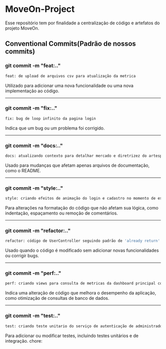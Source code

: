 # MoveOn-Project
Esse repositório tem por finalidade a centralização de código e artefatos do projeto MoveOn.

## Conventional Commits(Padrão de nossos commits)

### git commit -m "feat:.." 
```bash
feat: de upload de arquivos csv para atualização da metrica 
```
Utilizado para adicionar uma nova funcionalidade ou uma nova implementação ao código. 

---

### git commit -m "fix:.." 
```bash
fix: bug de loop infinito da pagina login  
```
Indica que um bug ou um problema foi corrigido. 

---

### git commit -m "docs:.." 
```bash
docs: atualizando contexto para detalhar mercado e diretrizez do artesp  
```
Usado para mudanças que afetam apenas arquivos de documentação, como o README. 

---

### git commit -m "style:.." 
```bash
style: criando efeitos de animação do login e cadastro no momento de estado de sucesso com 'toast'  
```
Para alterações na formatação do código que não afetam sua lógica, como indentação, espaçamento ou remoção de comentários. 

---

### git commit -m "refactor:.." 
```bash
refactor: código de UserController seguindo padrão de 'already return' e 'async/await'  
```
Usado quando o código é modificado sem adicionar novas funcionalidades ou corrigir bugs. 

---

### git commit -m "perf:.." 
```bash
perf: criando views para consulta de metricas da dashboard principal com indexação de tabelas 
```
Indica uma alteração de código que melhora o desempenho da aplicação, como otimização de consultas de banco de dados.

---

### git commit -m "test:.." 
```bash
test: criando teste unitario do serviço de autenticação de administrador
```
Para adicionar ou modificar testes, incluindo testes unitários e de integração. 
chore:
